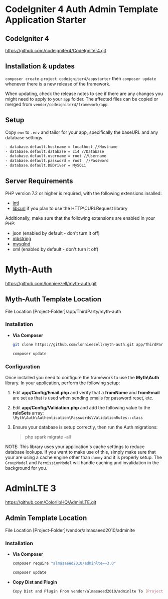 # CodeIgniter 4 Auth Admin Template Application Starter

## CodeIgniter 4
https://github.com/codeigniter4/CodeIgniter4.git

## Installation & updates

`composer create-project codeigniter4/appstarter` then `composer update` whenever
there is a new release of the framework.

When updating, check the release notes to see if there are any changes you might need to apply
to your `app` folder. The affected files can be copied or merged from
`vendor/codeigniter4/framework/app`.

## Setup

Copy `env` to `.env` and tailor for your app, specifically the baseURL
and any database settings.
```bash
- database.default.hostname = localhost //Hostname
- database.default.database = ci4 //Database
- database.default.username = root //Username
- database.default.password = root  //Password
- database.default.DBDriver = MySQLi
```
## Server Requirements

PHP version 7.2 or higher is required, with the following extensions insalled: 

- [intl](http://php.net/manual/en/intl.requirements.php)
- [libcurl](http://php.net/manual/en/curl.requirements.php) if you plan to use the HTTP\CURLRequest library

Additionally, make sure that the following extensions are enabled in your PHP:

- json (enabled by default - don't turn it off)
- [mbstring](http://php.net/manual/en/mbstring.installation.php)
- [mysqlnd](http://php.net/manual/en/mysqlnd.install.php)
- xml (enabled by default - don't turn it off)

# Myth-Auth
https://github.com/lonnieezell/myth-auth.git
## Myth-Auth Template Location

File Location [Project-Folder]/app/ThirdParty/myth-auth

### Installation

- **Via Composer**

    ```bash
    git clone https://github.com/lonnieezell/myth-auth.git app/ThirdParty/myth-auth
    ```
    ```bash
    composer update
    ```

### Configuration

Once installed you need to configure the framework to use the **Myth\Auth** library.
In your application, perform the following setup: 

1. Edit **app/Config/Email.php** and verify that a **fromName** and **fromEmail** are set 
    as that is used when sending emails for password reset, etc. 

2. Edit **app/Config/Validation.php** and add the following value to the **ruleSets** array: 
    `\Myth\Auth\Authentication\Passwords\ValidationRules::class`

3. Ensure your database is setup correctly, then run the Auth migrations: 

    > php spark migrate -all  

NOTE: This library uses your application's cache settings to reduce database lookups. If you want
to make use of this, simply make sure that your are using a cache engine other than `dummy` and 
it is properly setup. The `GroupModel` and `PermissionModel` will handle caching and invalidation
in the background for you.


# AdminLTE 3
https://github.com/ColorlibHQ/AdminLTE.git

## Admin Template Location

File Location [Project-Folder]/vendor/almasaeed2010/adminlte

### Installation

- **Via Composer**

    ```bash
    composer require "almasaeed2010/adminlte=~3.0"
    ```
    ```bash
    composer update
    ```
- **Copy Dist and Plugin**
    ```bash
    Copy Dist and Plugin From vendor/almasaeed2010/adminlte To [Project-Folder]/public 
    ```
